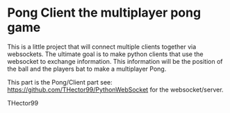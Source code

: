 # Pong Client the multiplayer pong game

This is a little project that will connect multiple clients together via websockets. 
The ultimate goal is to make python clients that use the websocket to exchange information. 
This information will be the position of the ball and the players bat to make a multiplayer Pong.

This part is the Pong/Client part see: https://github.com/THector99/PythonWebSocket
for the websocket/server.

THector99
